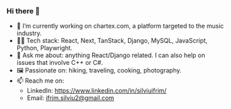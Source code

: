 ### Hi there 👋

- 🔭 I’m currently working on chartex.com, a platform targeted to the music industry.
- 👨‍💻 Tech stack: React, Next, TanStack, Django, MySQL, JavaScript, Python, Playwright.
- 💬 Ask me about: anything React/Django related. I can also help on issues that involve C++ or C#.
- 🖼️ Passionate on: hiking, traveling, cooking, photography.
- 📫 Reach me on:
  - LinkedIn: https://www.linkedin.com/in/silviuifrim/
  - Email: ifrim.silviu2@gmail.com
